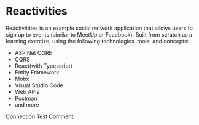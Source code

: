 # Reactivities

Reactivitities is an example social network application that allows users to sign up to events (similar to MeetUp or Facebook).  Built from scratch as a learning exercize, using the following technologies, tools, and concepts:

  - ASP.Net CORE
  - CQRS
  - React(with Typescript)
  - Entity Framework
  - Mobx
  - Visual Studio Code 
  - Web APIs
  - Postman
  - and more

Connection Test Comment